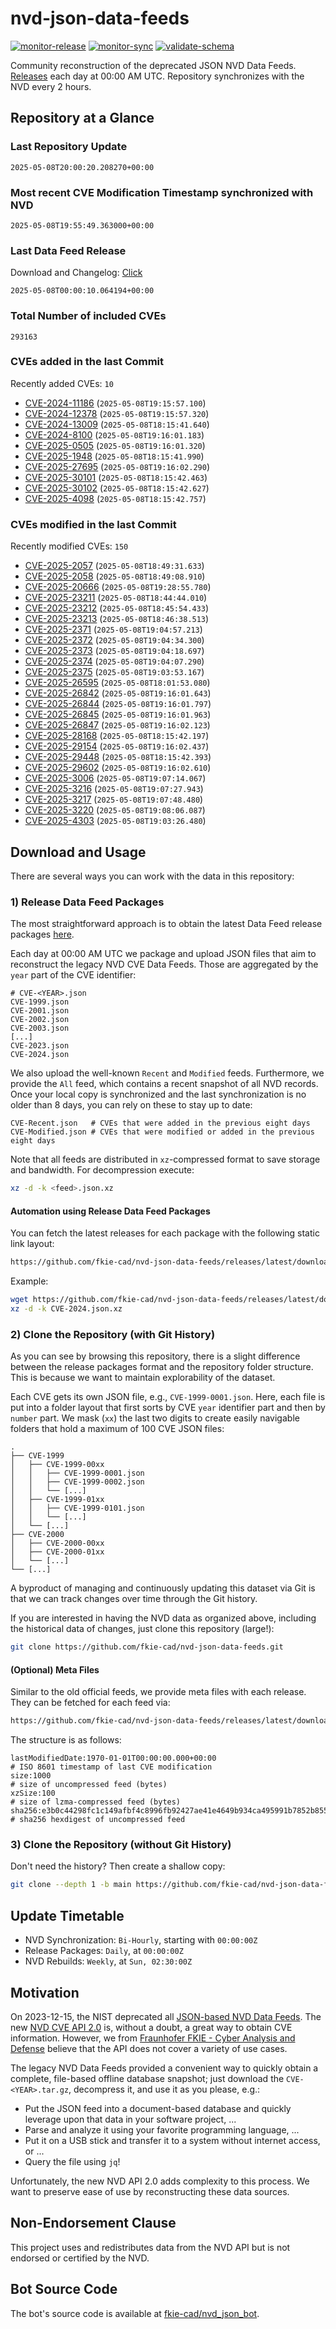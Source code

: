 # nvd-json-data-feeds

[![monitor-release](https://github.com/fkie-cad/nvd-json-data-feeds/actions/workflows/monitor_release.yml/badge.svg)](https://github.com/fkie-cad/nvd-json-data-feeds/actions/workflows/monitor_release.yml)
[![monitor-sync](https://github.com/fkie-cad/nvd-json-data-feeds/actions/workflows/monitor_sync.yml/badge.svg)](https://github.com/fkie-cad/nvd-json-data-feeds/actions/workflows/monitor_sync.yml)
[![validate-schema](https://github.com/fkie-cad/nvd-json-data-feeds/actions/workflows/validate_schema.yml/badge.svg)](https://github.com/fkie-cad/nvd-json-data-feeds/actions/workflows/validate_schema.yml)

Community reconstruction of the deprecated JSON NVD Data Feeds.
[Releases](https://github.com/fkie-cad/nvd-json-data-feeds/releases/latest) each day at 00:00 AM UTC.
Repository synchronizes with the NVD every 2 hours.

## Repository at a Glance

### Last Repository Update

```plain
2025-05-08T20:00:20.208270+00:00
```

### Most recent CVE Modification Timestamp synchronized with NVD

```plain
2025-05-08T19:55:49.363000+00:00
```

### Last Data Feed Release

Download and Changelog: [Click](https://github.com/fkie-cad/nvd-json-data-feeds/releases/latest)

```plain
2025-05-08T00:00:10.064194+00:00
```

### Total Number of included CVEs

```plain
293163
```

### CVEs added in the last Commit

Recently added CVEs: `10`

- [CVE-2024-11186](CVE-2024/CVE-2024-111xx/CVE-2024-11186.json) (`2025-05-08T19:15:57.100`)
- [CVE-2024-12378](CVE-2024/CVE-2024-123xx/CVE-2024-12378.json) (`2025-05-08T19:15:57.320`)
- [CVE-2024-13009](CVE-2024/CVE-2024-130xx/CVE-2024-13009.json) (`2025-05-08T18:15:41.640`)
- [CVE-2024-8100](CVE-2024/CVE-2024-81xx/CVE-2024-8100.json) (`2025-05-08T19:16:01.183`)
- [CVE-2025-0505](CVE-2025/CVE-2025-05xx/CVE-2025-0505.json) (`2025-05-08T19:16:01.320`)
- [CVE-2025-1948](CVE-2025/CVE-2025-19xx/CVE-2025-1948.json) (`2025-05-08T18:15:41.990`)
- [CVE-2025-27695](CVE-2025/CVE-2025-276xx/CVE-2025-27695.json) (`2025-05-08T19:16:02.290`)
- [CVE-2025-30101](CVE-2025/CVE-2025-301xx/CVE-2025-30101.json) (`2025-05-08T18:15:42.463`)
- [CVE-2025-30102](CVE-2025/CVE-2025-301xx/CVE-2025-30102.json) (`2025-05-08T18:15:42.627`)
- [CVE-2025-4098](CVE-2025/CVE-2025-40xx/CVE-2025-4098.json) (`2025-05-08T18:15:42.757`)


### CVEs modified in the last Commit

Recently modified CVEs: `150`

- [CVE-2025-2057](CVE-2025/CVE-2025-20xx/CVE-2025-2057.json) (`2025-05-08T18:49:31.633`)
- [CVE-2025-2058](CVE-2025/CVE-2025-20xx/CVE-2025-2058.json) (`2025-05-08T18:49:08.910`)
- [CVE-2025-20666](CVE-2025/CVE-2025-206xx/CVE-2025-20666.json) (`2025-05-08T19:28:55.780`)
- [CVE-2025-23211](CVE-2025/CVE-2025-232xx/CVE-2025-23211.json) (`2025-05-08T18:44:44.010`)
- [CVE-2025-23212](CVE-2025/CVE-2025-232xx/CVE-2025-23212.json) (`2025-05-08T18:45:54.433`)
- [CVE-2025-23213](CVE-2025/CVE-2025-232xx/CVE-2025-23213.json) (`2025-05-08T18:46:38.513`)
- [CVE-2025-2371](CVE-2025/CVE-2025-23xx/CVE-2025-2371.json) (`2025-05-08T19:04:57.213`)
- [CVE-2025-2372](CVE-2025/CVE-2025-23xx/CVE-2025-2372.json) (`2025-05-08T19:04:34.300`)
- [CVE-2025-2373](CVE-2025/CVE-2025-23xx/CVE-2025-2373.json) (`2025-05-08T19:04:18.697`)
- [CVE-2025-2374](CVE-2025/CVE-2025-23xx/CVE-2025-2374.json) (`2025-05-08T19:04:07.290`)
- [CVE-2025-2375](CVE-2025/CVE-2025-23xx/CVE-2025-2375.json) (`2025-05-08T19:03:53.167`)
- [CVE-2025-26595](CVE-2025/CVE-2025-265xx/CVE-2025-26595.json) (`2025-05-08T18:01:53.080`)
- [CVE-2025-26842](CVE-2025/CVE-2025-268xx/CVE-2025-26842.json) (`2025-05-08T19:16:01.643`)
- [CVE-2025-26844](CVE-2025/CVE-2025-268xx/CVE-2025-26844.json) (`2025-05-08T19:16:01.797`)
- [CVE-2025-26845](CVE-2025/CVE-2025-268xx/CVE-2025-26845.json) (`2025-05-08T19:16:01.963`)
- [CVE-2025-26847](CVE-2025/CVE-2025-268xx/CVE-2025-26847.json) (`2025-05-08T19:16:02.123`)
- [CVE-2025-28168](CVE-2025/CVE-2025-281xx/CVE-2025-28168.json) (`2025-05-08T18:15:42.197`)
- [CVE-2025-29154](CVE-2025/CVE-2025-291xx/CVE-2025-29154.json) (`2025-05-08T19:16:02.437`)
- [CVE-2025-29448](CVE-2025/CVE-2025-294xx/CVE-2025-29448.json) (`2025-05-08T18:15:42.393`)
- [CVE-2025-29602](CVE-2025/CVE-2025-296xx/CVE-2025-29602.json) (`2025-05-08T19:16:02.610`)
- [CVE-2025-3006](CVE-2025/CVE-2025-30xx/CVE-2025-3006.json) (`2025-05-08T19:07:14.067`)
- [CVE-2025-3216](CVE-2025/CVE-2025-32xx/CVE-2025-3216.json) (`2025-05-08T19:07:27.943`)
- [CVE-2025-3217](CVE-2025/CVE-2025-32xx/CVE-2025-3217.json) (`2025-05-08T19:07:48.480`)
- [CVE-2025-3220](CVE-2025/CVE-2025-32xx/CVE-2025-3220.json) (`2025-05-08T19:08:06.087`)
- [CVE-2025-4303](CVE-2025/CVE-2025-43xx/CVE-2025-4303.json) (`2025-05-08T19:03:26.480`)


## Download and Usage

There are several ways you can work with the data in this repository:

### 1) Release Data Feed Packages

The most straightforward approach is to obtain the latest Data Feed release packages [here](https://github.com/fkie-cad/nvd-json-data-feeds/releases/latest).

Each day at 00:00 AM UTC we package and upload JSON files that aim to reconstruct the legacy NVD CVE Data Feeds.
Those are aggregated by the `year` part of the CVE identifier:

```
# CVE-<YEAR>.json
CVE-1999.json
CVE-2001.json
CVE-2002.json
CVE-2003.json
[...]
CVE-2023.json
CVE-2024.json
```

We also upload the well-known `Recent` and `Modified` feeds.
Furthermore, we provide the `All` feed, which contains a recent snapshot of all NVD records.
Once your local copy is synchronized and the last synchronization is no older than 8 days, you can rely on these to stay up to date:

```plain
CVE-Recent.json   # CVEs that were added in the previous eight days
CVE-Modified.json # CVEs that were modified or added in the previous eight days
```

Note that all feeds are distributed in `xz`-compressed format to save storage and bandwidth.
For decompression execute:

```sh
xz -d -k <feed>.json.xz
```

#### Automation using Release Data Feed Packages

You can fetch the latest releases for each package with the following static link layout:

```sh
https://github.com/fkie-cad/nvd-json-data-feeds/releases/latest/download/CVE-<YEAR>.json.xz
```

Example:

```sh
wget https://github.com/fkie-cad/nvd-json-data-feeds/releases/latest/download/CVE-2024.json.xz
xz -d -k CVE-2024.json.xz
```

### 2) Clone the Repository (with Git History)

As you can see by browsing this repository, there is a slight difference between the release packages format and the repository folder structure.
This is because we want to maintain explorability of the dataset.

Each CVE gets its own JSON file, e.g., `CVE-1999-0001.json`.
Here, each file is put into a folder layout that first sorts by CVE `year` identifier part and then by `number` part.
We mask (`xx`) the last two digits to create easily navigable folders that hold a maximum of 100 CVE JSON files:

```plain
.
├── CVE-1999
│   ├── CVE-1999-00xx
│   │   ├── CVE-1999-0001.json
│   │   ├── CVE-1999-0002.json
│   │   └── [...]
│   ├── CVE-1999-01xx
│   │   ├── CVE-1999-0101.json
│   │   └── [...]
│   └── [...]
├── CVE-2000
│   ├── CVE-2000-00xx
│   ├── CVE-2000-01xx
│   └── [...]
└── [...]
```

A byproduct of managing and continuously updating this dataset via Git is that we can track changes over time through the Git history.

If you are interested in having the NVD data as organized above, including the historical data of changes, just clone this repository (large!):

```sh
git clone https://github.com/fkie-cad/nvd-json-data-feeds.git
```

#### (Optional) Meta Files

Similar to the old official feeds, we provide meta files with each release. They can be fetched for each feed via:

```sh
https://github.com/fkie-cad/nvd-json-data-feeds/releases/latest/download/CVE-<YEAR>.meta
```

The structure is as follows:

```plain
lastModifiedDate:1970-01-01T00:00:00.000+00:00                          # ISO 8601 timestamp of last CVE modification
size:1000                                                               # size of uncompressed feed (bytes)
xzSize:100                                                              # size of lzma-compressed feed (bytes)
sha256:e3b0c44298fc1c149afbf4c8996fb92427ae41e4649b934ca495991b7852b855 # sha256 hexdigest of uncompressed feed
```

### 3) Clone the Repository (without Git History)

Don't need the history? Then create a shallow copy:

```sh
git clone --depth 1 -b main https://github.com/fkie-cad/nvd-json-data-feeds.git
```


## Update Timetable

* NVD Synchronization: `Bi-Hourly`, starting with `00:00:00Z`
* Release Packages: `Daily`, at `00:00:00Z`
* NVD Rebuilds: `Weekly`, at `Sun, 02:30:00Z`


## Motivation

On 2023-12-15, the NIST deprecated all [JSON-based NVD Data Feeds](https://nvd.nist.gov/vuln/data-feeds#divRetirementBanner-1).
The new [NVD CVE API 2.0](https://nvd.nist.gov/developers/vulnerabilities) is, without a doubt, a great way to obtain CVE information.
However, we from [Fraunhofer FKIE - Cyber Analysis and Defense](https://www.fkie.fraunhofer.de/en/departments/cad.html) believe that the API does not cover a variety of use cases.

The legacy NVD Data Feeds provided a convenient way to quickly obtain a complete, file-based offline database snapshot; just download the `CVE-<YEAR>.tar.gz`, decompress it, and use it as you please, e.g.:

- Put the JSON feed into a document-based database and quickly leverage upon that data in your software project, ...
- Parse and analyze it using your favorite programming language, ...
- Put it on a USB stick and transfer it to a system without internet access, or ...
- Query the file using `jq`!

Unfortunately, the new NVD API 2.0 adds complexity to this process.
We want to preserve ease of use by reconstructing these data sources.

## Non-Endorsement Clause

This project uses and redistributes data from the NVD API but is not endorsed or certified by the NVD.

## Bot Source Code

The bot's source code is available at [fkie-cad/nvd\_json\_bot](https://github.com/fkie-cad/nvd_json_bot).